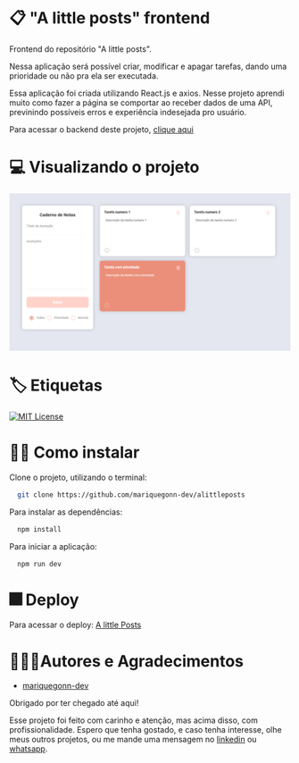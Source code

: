 
# 📋 "A little posts" frontend

Frontend do repositório "A little posts".

Nessa aplicação será possível criar, modificar e apagar tarefas, dando uma prioridade ou não pra ela ser executada.

Essa aplicação foi criada utilizando React.js e axios. Nesse projeto aprendi muito como fazer a página se comportar ao receber dados de uma API, previnindo possíveis erros e experiência indesejada pro usuário.

Para acessar o backend deste projeto, [clique aqui](https://github.com/mariquegonn-dev/alittleposts-backend)

# 💻 Visualizando o projeto 

![Screenshot da página alittleposts](https://github.com/mariquegonn-dev/alittleposts/blob/main/print.png?raw=true)


# 🏷️ Etiquetas

[![MIT License](https://img.shields.io/badge/License-MIT-green.svg)](https://choosealicense.com/licenses/mit/)


# ✍🏻 Como instalar

Clone o projeto, utilizando o terminal:

```bash
  git clone https://github.com/mariquegonn-dev/alittleposts
```

Para instalar as dependências:

```bash
  npm install
```

Para iniciar a aplicação:

```bash
  npm run dev
```

# 🎆 Deploy

Para acessar o deploy: [A little Posts](https://fluffy-lamington-da4326.netlify.app/)


# 👨🏻‍💻Autores e Agradecimentos

- [mariquegonn-dev](https://www.github.com/mariquegonn-dev)

Obrigado por ter chegado até aqui! 

Esse projeto foi feito com carinho e atenção, mas acima disso, com profissionalidade. Espero que tenha gostado, e caso tenha interesse, olhe meus outros projetos, ou me mande uma mensagem no [linkedin](https://www.linkedin.com/in/mariquegonn-dev) ou [whatsapp](https://wa.me/5571987510739?text=Ol%C3%A1+Henrique%21v).


